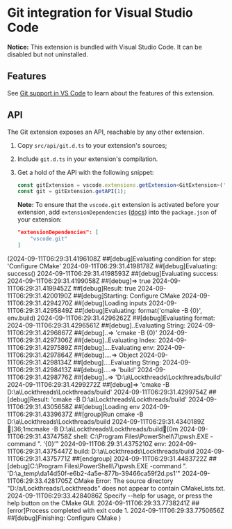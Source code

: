 # Git integration for Visual Studio Code

**Notice:** This extension is bundled with Visual Studio Code. It can be disabled but not uninstalled.

## Features

See [Git support in VS Code](https://code.visualstudio.com/docs/editor/versioncontrol#_git-support) to learn about the features of this extension.

## API

The Git extension exposes an API, reachable by any other extension.

1. Copy `src/api/git.d.ts` to your extension's sources;
2. Include `git.d.ts` in your extension's compilation.
3. Get a hold of the API with the following snippet:

	```ts
	const gitExtension = vscode.extensions.getExtension<GitExtension>('vscode.git').exports;
	const git = gitExtension.getAPI(1);
	```
	**Note:** To ensure that the `vscode.git` extension is activated before your extension, add `extensionDependencies` ([docs](https://code.visualstudio.com/api/references/extension-manifest)) into the `package.json` of your extension:
	```json
	"extensionDependencies": [
		"vscode.git"
	]
(2024-09-11T06:29:31.4196108Z ##[debug]Evaluating condition for step: 'Configure CMake'
2024-09-11T06:29:31.4198178Z ##[debug]Evaluating: success()
2024-09-11T06:29:31.4198593Z ##[debug]Evaluating success:
2024-09-11T06:29:31.4199058Z ##[debug]=> true
2024-09-11T06:29:31.4199452Z ##[debug]Result: true
2024-09-11T06:29:31.4200190Z ##[debug]Starting: Configure CMake
2024-09-11T06:29:31.4294270Z ##[debug]Loading inputs
2024-09-11T06:29:31.4295849Z ##[debug]Evaluating: format('cmake -B {0}', env.build)
2024-09-11T06:29:31.4296262Z ##[debug]Evaluating format:
2024-09-11T06:29:31.4296561Z ##[debug]..Evaluating String:
2024-09-11T06:29:31.4296867Z ##[debug]..=> 'cmake -B {0}'
2024-09-11T06:29:31.4297306Z ##[debug]..Evaluating Index:
2024-09-11T06:29:31.4297589Z ##[debug]....Evaluating env:
2024-09-11T06:29:31.4297864Z ##[debug]....=> Object
2024-09-11T06:29:31.4298134Z ##[debug]....Evaluating String:
2024-09-11T06:29:31.4298413Z ##[debug]....=> 'build'
2024-09-11T06:29:31.4298776Z ##[debug]..=> 'D:\a\Lockthreads\Lockthreads/build'
2024-09-11T06:29:31.4299272Z ##[debug]=> 'cmake -B D:\a\Lockthreads\Lockthreads/build'
2024-09-11T06:29:31.4299754Z ##[debug]Result: 'cmake -B D:\a\Lockthreads\Lockthreads/build'
2024-09-11T06:29:31.4305658Z ##[debug]Loading env
2024-09-11T06:29:31.4339637Z ##[group]Run cmake -B D:\a\Lockthreads\Lockthreads/build
2024-09-11T06:29:31.4340189Z [36;1mcmake -B D:\a\Lockthreads\Lockthreads/build[0m
2024-09-11T06:29:31.4374758Z shell: C:\Program Files\PowerShell\7\pwsh.EXE -command ". '{0}'"
2024-09-11T06:29:31.4375210Z env:
2024-09-11T06:29:31.4375447Z   build: D:\a\Lockthreads\Lockthreads/build
2024-09-11T06:29:31.4375771Z ##[endgroup]
2024-09-11T06:29:31.4483722Z ##[debug]C:\Program Files\PowerShell\7\pwsh.EXE -command ". 'D:\a\_temp\da14d50f-e6b2-4a5e-877b-39466ca59f2d.ps1'"
2024-09-11T06:29:33.4281705Z CMake Error: The source directory "D:/a/Lockthreads/Lockthreads" does not appear to contain CMakeLists.txt.
2024-09-11T06:29:33.4284086Z Specify --help for usage, or press the help button on the CMake GUI.
2024-09-11T06:29:33.7738241Z ##[error]Process completed with exit code 1.
2024-09-11T06:29:33.7750656Z ##[debug]Finishing: Configure CMake
)